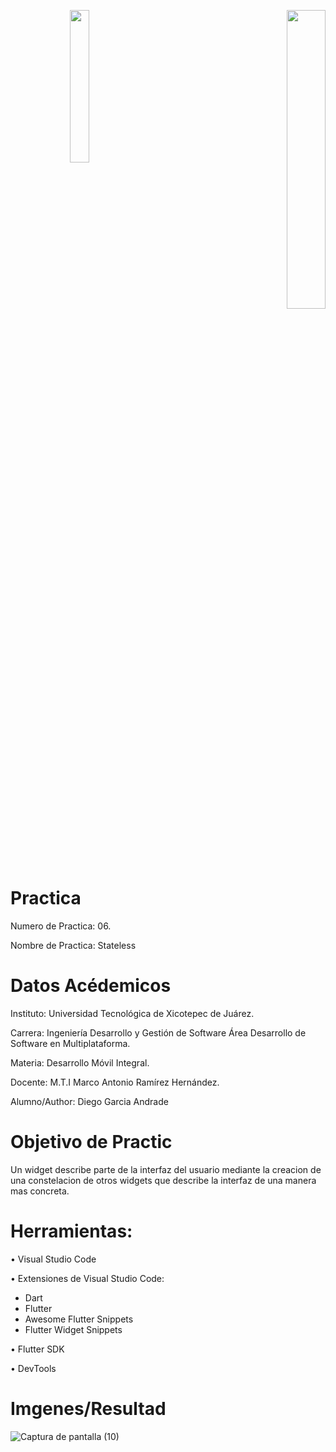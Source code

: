 <p align="right"><img src="https://user-images.githubusercontent.com/79369079/193988245-b785722d-7d24-45b4-afbb-17df8d000c32.png" width="25%" align="left"> <img src="https://user-images.githubusercontent.com/79369079/193988280-3675a479-f021-4a10-8051-63e70b42eceb.png" width="35%"/>
<p>

#
# Practica
Numero de Practica:  06.

Nombre de Practica: Stateless

# Datos Acédemicos
Instituto: Universidad Tecnológica de Xicotepec de Juárez.

Carrera: Ingeniería Desarrollo y Gestión de Software Área Desarrollo de Software en Multiplataforma.

Materia: Desarrollo Móvil Integral.

Docente: M.T.I Marco Antonio Ramírez Hernández.

Alumno/Author: Diego Garcia Andrade

# Objetivo de Practic
Un widget  describe parte de la interfaz  del usuario mediante  la creacion  de una constelacion  de otros  widgets que  describe  la interfaz  de  una manera mas concreta.
  
# Herramientas:
•	Visual Studio Code 

•	Extensiones de Visual Studio Code: 
*	Dart
*	Flutter 
*	Awesome Flutter Snippets
*	Flutter Widget Snippets

•	Flutter SDK

•	DevTools


# Imgenes/Resultad
![Captura de pantalla (10)](https://user-images.githubusercontent.com/102392362/194066871-70c375ed-1ee7-4a26-aa51-48165b6a99ff.png)


